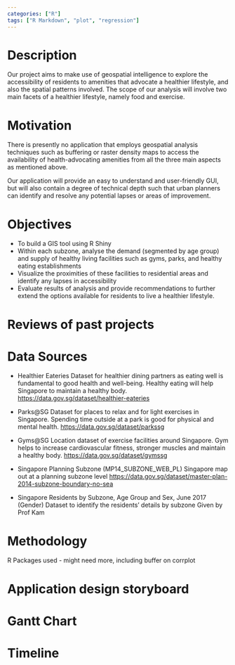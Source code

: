 ```yaml
---
categories: ["R"]
tags: ["R Markdown", "plot", "regression"]
---
```



# Description

Our project aims to make use of geospatial intelligence to explore the accessibility of residents to amenities that advocate a healthier lifestyle, and also the spatial patterns involved. The scope of our analysis will involve two main facets of a healthier lifestyle, namely food and exercise.


# Motivation

There is presently no application that employs geospatial analysis techniques such as buffering or raster density maps to access the availability of health-advocating amenities from all the three main aspects as mentioned above.

Our application will provide an easy to understand and user-friendly GUI, but will also contain a degree of technical depth such that urban planners can identify and resolve any potential lapses or areas of improvement.

# Objectives

* To build a GIS tool using R Shiny
* Within each subzone, analyse the demand (segmented by age group) and supply of healthy living facilities such as gyms, parks, and healthy eating establishments
* Visualize the proximities of these facilities to residential areas and identify any lapses in accessibility
* Evaluate results of analysis and provide recommendations to further extend the options available for residents to live a healthier lifestyle.

# Reviews of past projects

# Data Sources
* Healthier Eateries 
Dataset for healthier dining partners as eating well is fundamental to good health and well-being. Healthy eating will help Singapore to maintain a healthy body.
https://data.gov.sg/dataset/healthier-eateries


* Parks@SG
Dataset for places to relax and for light exercises in Singapore. Spending time outside at a park is good for physical and mental health. 
https://data.gov.sg/dataset/parkssg


* Gyms@SG
Location dataset of exercise facilities around Singapore. Gym helps to increase
cardiovascular fitness, stronger muscles and maintain a healthy body. 
https://data.gov.sg/dataset/gymssg


* Singapore Planning Subzone (MP14_SUBZONE_WEB_PL) 
Singapore map out at a planning subzone level
https://data.gov.sg/dataset/master-plan-2014-subzone-boundary-no-sea

* Singapore Residents by Subzone, Age Group and Sex, June 2017 (Gender)
Dataset to identify the residents’ details by subzone
Given by Prof Kam

# Methodology

R Packages used - might need more, including buffer on corrplot

# Application design storyboard

# Gantt Chart

# Timeline

